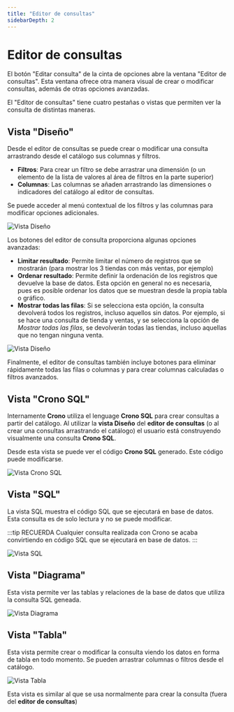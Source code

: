 ```yaml
---
title: "Editor de consultas"
sidebarDepth: 2
---
```




# Editor de consultas

El botón "Editar consulta" de la cinta de opciones abre la ventana "Editor de consultas". Esta ventana ofrece otra manera visual de crear o modificar consultas, además de otras opciones avanzadas.

El "Editor de consultas" tiene cuatro pestañas o vistas que permiten ver la consulta de distintas maneras.

## Vista "Diseño"

Desde el editor de consultas se puede crear o modificar una consulta arrastrando desde el catálogo sus columnas y filtros.

- **Filtros**: Para crear un filtro se debe arrastrar una dimensión (o un elemento de la lista de valores al área de filtros en la parte superior)
- **Columnas**: Las columnas se añaden arrastrando las dimensiones o indicadores del catálogo al editor de consultas.

Se puede acceder al menú contextual de los filtros y las columnas para modificar opciones adicionales.

![Vista Diseño](/images/analysis/EditorConsultaVistaDiseno.png)

Los botones del editor de consulta proporciona algunas opciones avanzadas:

- **Limitar resultado**: Permite limitar el número de registros que se mostrarán (para mostrar los 3 tiendas con más ventas, por ejemplo)
- **Ordenar resultado**: Permite definir la ordenación de los registros que devuelve la base de datos. Esta opción en general no es necesaria, pues es posible ordenar los datos que se muestran desde la propia tabla o gráfico.
- **Mostrar todas las filas**: Si se selecciona esta opción, la consulta devolverá todos los registros, incluso aquellos sin datos. Por ejemplo, si se hace una consulta de tienda y ventas, y se selecciona la opción de *Mostrar todas las filas*, se devolverán todas las tiendas, incluso aquellas que no tengan ninguna venta.

![Vista Diseño](/images/analysis/EditorConsultaBotones.png)

Finalmente, el editor de consultas también incluye botones para eliminar rápidamente todas las filas o columnas y para crear columnas calculadas o filtros avanzados.

## Vista "Crono SQL"

Internamente **Crono** utiliza el lenguage **Crono SQL** para crear consultas a partir del catálogo. Al utilizar la **vista Diseño** del **editor de consultas** (o al crear una consultas arrastrando el catálogo) el usuario está construyendo visualmente una consulta **Crono SQL**.

Desde esta vista se puede ver el código **Crono SQL** generado. Este código puede modificarse.

![Vista Crono SQL](/images/analysis/EditorConsultaVistaCronoSql.png)


## Vista "SQL"

La vista SQL muestra el código SQL que se ejecutará en base de datos. Esta consulta es de solo lectura y no se puede modificar.

:::tip RECUERDA
Cualquier consulta realizada con Crono se acaba convirtiendo en código SQL que se ejecutará en base de datos.
:::

![Vista SQL](/images/analysis/EditorConsultaVistaSql.png)


## Vista "Diagrama"

Esta vista permite ver las tablas y relaciones de la base de datos que utiliza la consulta SQL geneada.


![Vista Diagrama](/images/analysis/EditorConsultaVistaDiagrama.png)



## Vista "Tabla"

Esta vista permite crear o modificar la consulta viendo los datos en forma de tabla en todo momento. Se pueden arrastrar columnas o filtros desde el catálogo. 

![Vista Tabla](/images/analysis/EditorConsultaVistaTabla.png)

Esta vista es similar al que se usa normalmente para crear la consulta (fuera del **editor de consultas**)


